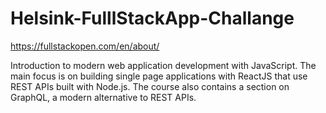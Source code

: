 # Helsink-FulllStackApp-Challange
https://fullstackopen.com/en/about/

Introduction to modern web application development with JavaScript. The main focus is on building single page applications with ReactJS that use REST APIs built with Node.js. The course also contains a section on GraphQL, a modern alternative to REST APIs.
